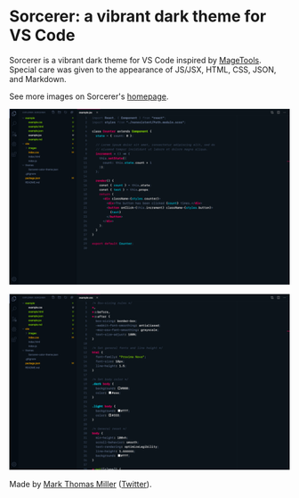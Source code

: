 # Sorcerer: a vibrant dark theme for VS Code

Sorcerer is a vibrant dark theme for VS Code inspired by [MageTools](https://mage.tools). Special care was given to the appearance of JS/JSX, HTML, CSS, JSON, and Markdown.

See more images on Sorcerer's [homepage](https://sorcerer.mage.tools).

![JSX with the Sorcerer theme](site/images/jsx.png)

![CSS with the Sorcerer theme](site/images/css.png)

Made by [Mark Thomas Miller](https://zeph.co) ([Twitter](https://twitter.com/mayvalemark)).